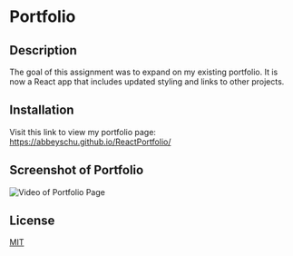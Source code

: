 # Portfolio

## Description
The goal of this assignment was to expand on my existing portfolio. It is now a React app that includes updated styling and links to other projects. 

## Installation

Visit this link to view my portfolio page: https://abbeyschu.github.io/ReactPortfolio/

## Screenshot of Portfolio

![Video of Portfolio Page](./ReactApp.gif)


## License 

[MIT](https://github.com/abbeyschu/homework2_AS/raw/main/assets/license.txt)
